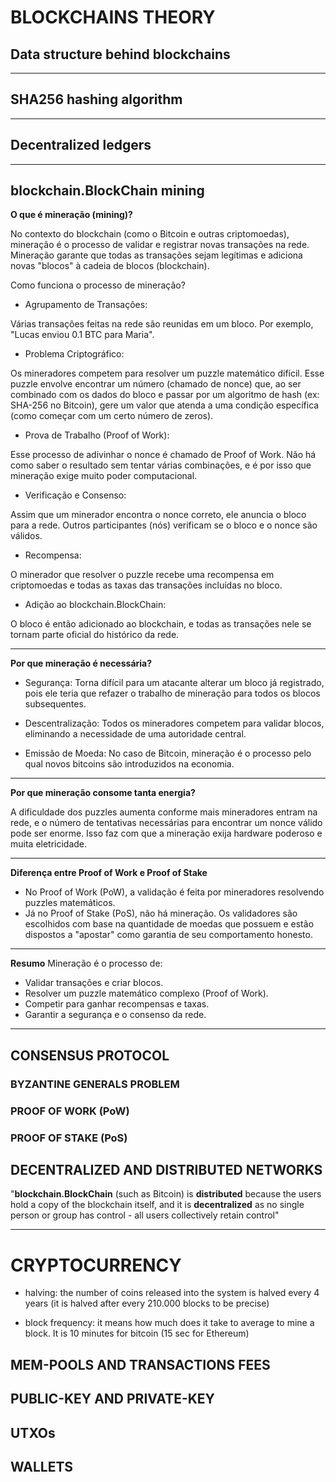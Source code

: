 # BLOCKCHAINS THEORY

## Data structure behind blockchains

---

## SHA256 hashing algorithm

---

## Decentralized ledgers

---

## blockchain.BlockChain mining

**O que é mineração (mining)?**

No contexto do blockchain (como o Bitcoin e outras criptomoedas), mineração é o processo de validar e registrar novas transações na rede. Mineração garante que todas as transações sejam legítimas e adiciona novas "blocos" à cadeia de blocos (blockchain).

Como funciona o processo de mineração?


- Agrupamento de Transações:

Várias transações feitas na rede são reunidas em um bloco. Por exemplo, "Lucas enviou 0.1 BTC para Maria".


- Problema Criptográfico:

Os mineradores competem para resolver um puzzle matemático difícil. Esse puzzle envolve encontrar um número (chamado de nonce) que, ao ser combinado com os dados do bloco e passar por um algoritmo de hash (ex: SHA-256 no Bitcoin), gere um valor que atenda a uma condição específica (como começar com um certo número de zeros).


- Prova de Trabalho (Proof of Work):

Esse processo de adivinhar o nonce é chamado de Proof of Work. Não há como saber o resultado sem tentar várias combinações, e é por isso que mineração exige muito poder computacional.


- Verificação e Consenso:

Assim que um minerador encontra o nonce correto, ele anuncia o bloco para a rede. Outros participantes (nós) verificam se o bloco e o nonce são válidos.


- Recompensa:

O minerador que resolver o puzzle recebe uma recompensa em criptomoedas e todas as taxas das transações incluídas no bloco.


- Adição ao blockchain.BlockChain:

O bloco é então adicionado ao blockchain, e todas as transações nele se tornam parte oficial do histórico da rede.

---

**Por que mineração é necessária?**

- Segurança: Torna difícil para um atacante alterar um bloco já registrado, pois ele teria que refazer o trabalho de mineração para todos os blocos subsequentes.

- Descentralização: Todos os mineradores competem para validar blocos, eliminando a necessidade de uma autoridade central.

- Emissão de Moeda: No caso de Bitcoin, mineração é o processo pelo qual novos bitcoins são introduzidos na economia.


---

**Por que mineração consome tanta energia?**

A dificuldade dos puzzles aumenta conforme mais mineradores entram na rede, e o número de tentativas necessárias para encontrar um nonce válido pode ser enorme. Isso faz com que a mineração exija hardware poderoso e muita eletricidade.


---

**Diferença entre Proof of Work e Proof of Stake**

- No Proof of Work (PoW), a validação é feita por mineradores resolvendo puzzles matemáticos.
- Já no Proof of Stake (PoS), não há mineração. Os validadores são escolhidos com base na quantidade de moedas que possuem e estão dispostos a "apostar" como garantia de seu comportamento honesto.

---
**Resumo**
Mineração é o processo de:

- Validar transações e criar blocos.
- Resolver um puzzle matemático complexo (Proof of Work).
- Competir para ganhar recompensas e taxas.
- Garantir a segurança e o consenso da rede.

---


## CONSENSUS PROTOCOL

### BYZANTINE GENERALS PROBLEM

### PROOF OF WORK (PoW)

### PROOF OF STAKE (PoS)

## DECENTRALIZED AND DISTRIBUTED NETWORKS

"**blockchain.BlockChain** (such as Bitcoin) is **distributed** because the users hold a copy of the blockchain itself, 
and it is **decentralized** as no single person or group has control - all users collectively retain control"



---

# CRYPTOCURRENCY

- halving: the number of coins released into the system is halved every 4 years (it is halved after every 210.000 blocks to be precise)

- block frequency: it means how much does it take to average to mine a block. It is 10 minutes for bitcoin (15 sec for Ethereum)


## MEM-POOLS AND TRANSACTIONS FEES

## PUBLIC-KEY AND PRIVATE-KEY

## UTXOs

## WALLETS